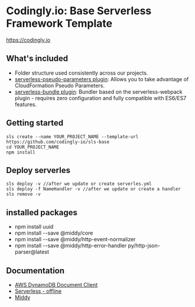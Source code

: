 # Codingly.io: Base Serverless Framework Template

https://codingly.io

## What's included
* Folder structure used consistently across our projects.
* [serverless-pseudo-parameters plugin](https://www.npmjs.com/package/serverless-pseudo-parameters): Allows you to take advantage of CloudFormation Pseudo Parameters.
* [serverless-bundle plugin](https://www.npmjs.com/package/serverless-pseudo-parameters): Bundler based on the serverless-webpack plugin - requires zero configuration and fully compatible with ES6/ES7 features.

## Getting started
```
sls create --name YOUR_PROJECT_NAME --template-url https://github.com/codingly-io/sls-base
cd YOUR_PROJECT_NAME
npm install
```
## Deploy serverles
```
sls deploy -v //after we update or create serverles.yml
sls deploy -f NameHandler -v //after we update or create a handler
sls remove -v

```

## installed packages
* npm install uuid
* npm install --save @middy/core
* npm install --save @middy/http-event-normalizer 
* npm install --save @middy/http-error-handler py/http-json-parser@latest

## Documentation
* [AWS DynamoDB Document Client](https://docs.aws.amazon.com/AWSJavaScriptSDK/latest/AWS/DynamoDB/DocumentClient.html)
* [Serverless - offline](https://www.npmjs.com/package/serverless-offline)
* [Middy](https://github.com/middyjs/middy)
